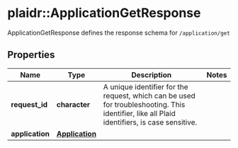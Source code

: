 # plaidr::ApplicationGetResponse

ApplicationGetResponse defines the response schema for `/application/get`

## Properties
Name | Type | Description | Notes
------------ | ------------- | ------------- | -------------
**request_id** | **character** | A unique identifier for the request, which can be used for troubleshooting. This identifier, like all Plaid identifiers, is case sensitive. | 
**application** | [**Application**](Application.md) |  | 


